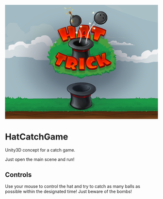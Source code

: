 ![alt text](https://github.com/lucabezerra/HatCatchGame/blob/master/HatCatchGame_Cover.png "Hat Catch Game Logo")

# HatCatchGame
Unity3D concept for a catch game.

Just open the main scene and run!

## Controls
Use your mouse to control the hat and try to catch as many balls as possible within the designated time! Just beware of the bombs!

